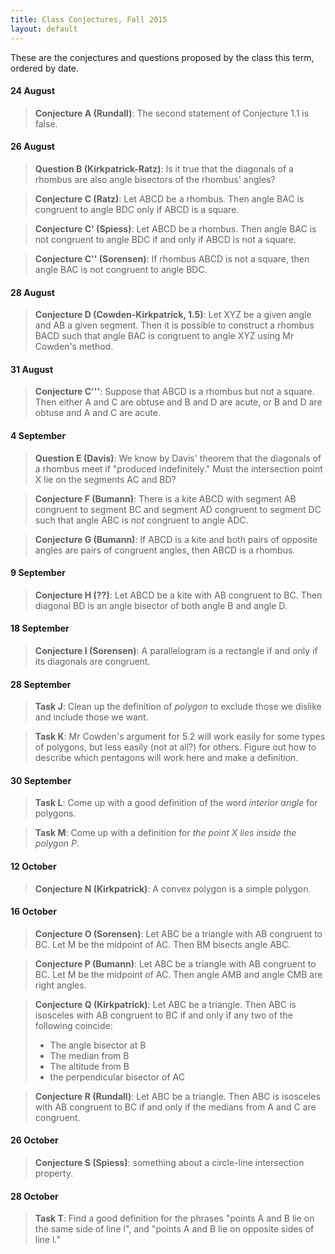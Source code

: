```yaml
---
title: Class Conjectures, Fall 2015
layout: default
---
```


These are the conjectures and questions proposed by the class this term,
ordered by date.

#### 24 August

>  **Conjecture A (Rundall)**: The second statement of Conjecture 1.1 is false.

#### 26 August

>  **Question B (Kirkpatrick-Ratz)**: Is it true that the diagonals of a
>  rhombus are also angle bisectors of the rhombus' angles?

>  **Conjecture C (Ratz)**: Let ABCD be a rhombus. Then angle BAC is
>  congruent to angle BDC only if ABCD is a square.

>  **Conjecture C' (Spiess)**: Let ABCD be a rhombus. Then angle BAC is not
>  congruent to angle BDC if and only if ABCD is not a square.

>  **Conjecture C'' (Sorensen)**: If rhombus ABCD is not a square, then
>  angle BAC is not congruent to angle BDC.

#### 28 August

> **Conjecture D (Cowden-Kirkpatrick, 1.5)**: Let XYZ be a given angle and AB a given
> segment. Then it is possible to construct a rhombus BACD such that angle BAC is
> congruent to angle XYZ using Mr Cowden's method.


#### 31 August

> **Conjecture C'''**: Suppose that ABCD is a rhombus but not a square. Then
> either A and C are obtuse and B and D are acute, or B and D are obtuse
> and A and C are acute.

#### 4 September

> **Question E (Davis)**: We know by Davis' theorem that the diagonals of a rhombus
> meet if "produced indefinitely." Must the intersection point X lie on the segments
> AC and BD?

> **Conjecture F (Bumann)**: There is a kite ABCD with segment AB congruent to
> segment BC and segment AD congruent to segment DC such that angle ABC is _not_
> congruent to angle ADC.

> **Conjecture G (Bumann)**: If ABCD is a kite and both pairs of opposite angles
> are pairs of congruent angles, then ABCD is a rhombus.

#### 9 September

> **Conjecture H (??)**: Let ABCD be a kite with AB congruent to BC. Then
> diagonal BD is an angle bisector of both angle B and angle D.

#### 18 September

> **Conjecture I (Sorensen)**: A parallelogram is a rectangle if and only if
> its diagonals are congruent.

#### 28 September

> **Task J**: Clean up the definition of _polygon_ to exclude those we
> dislike and include those we want.

> **Task K**: Mr Cowden's argument for 5.2 will work easily for some types
> of polygons, but less easily (not at all?) for others. Figure out how to
> describe which pentagons will work here and make a definition.

#### 30 September

> **Task L**: Come up with a good definition of the word _interior angle_ for
> polygons.

> **Task M**: Come up with a definition for _the point X lies inside the polygon P_.

#### 12 October

> **Conjecture N (Kirkpatrick)**: A convex polygon is a simple polygon.

#### 16 October

> **Conjecture O (Sorensen)**: Let ABC be a triangle with AB congruent to BC. Let
> M be the midpoint of AC. Then BM bisects angle ABC.

> **Conjecture P (Bumann)**: Let ABC be a triangle with AB congruent to BC. Let
> M be the midpoint of AC. Then angle AMB and angle CMB are right angles.

> **Conjecture Q (Kirkpatrick)**: Let ABC be a triangle. Then ABC is isosceles with
> AB congruent to BC if and only if any two of the following coincide:
>   - The angle bisector at B
>   - The median from B
>   - The altitude from B
>   - the perpendicular bisector of AC

> **Conjecture R (Rundall)**: Let ABC be a triangle. Then ABC is isosceles with AB
> congruent to BC if and only if the medians from A and C are congruent.

#### 26 October

> **Conjecture S (Spiess)**: something about a circle-line intersection property.

#### 28 October

> **Task T**: Find a good definition for the phrases "points A and B lie on
the same side of line l", and "points A and B lie on opposite sides of line l."
